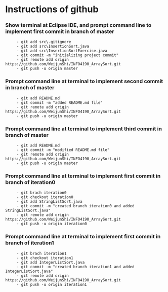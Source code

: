 # Instructions of github

### Show terminal at Eclipse IDE, and prompt command line to implement first commit in branch of master
         - git add src\.gitignore
         - git add src\InsertionSort.java
         - git add src\InsertionSortExercise.java
         - git commit -m "initializing project commit"
         - git remote add origin https://github.com/WeijunShi/INFO4190_ArraySort.git
         - git push -u origin master

### Prompt command line at terminal to implement second commit in branch of master
         - git add README.md
         - git commit -m "added README.md file"
         - git remote add origin https://github.com/WeijunShi/INFO4190_ArraySort.git
         - git push -u origin master
         
### Prompt command line at terminal to implement third commit in branch of master
         - git add README.md
         - git commit -m "modified README.md file"
         - git remote add origin https://github.com/WeijunShi/INFO4190_ArraySort.git
         - git push -u origin master
         
### Prompt command line at terminal to implement first commit in branch of iteration0
         - git brach iteration0
         - git checkout iteration0
         - git add StringListSort.java
         - git commit -m "created branch iteration0 and added StringListSort.java"
         - git remote add origin https://github.com/WeijunShi/INFO4190_ArraySort.git
         - git push -u origin iteration0
         
### Prompt command line at terminal to implement first commit in branch of iteration1
         - git brach iteration1
         - git checkout iteration1
         - git add IntegerListSort.java
         - git commit -m "created branch iteration1 and added IntegerListSort.java"
         - git remote add origin https://github.com/WeijunShi/INFO4190_ArraySort.git
         - git push -u origin iteration1